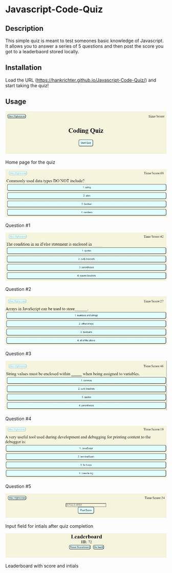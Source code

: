 # Javascript-Code-Quiz

## Description

This simple quiz is meant to test someones basic knowledge of Javascript. It allows you to answer a series of 5 questions and then post the score you got to a leaderbaord stored locally.

## Installation

Load the URL (https://hankrichter.github.io/Javascript-Code-Quiz/) and start taking the quiz!

## Usage

![alt text](./assets/images/home%20page.JPG)

Home page for the quiz

![alt text](./assets/images/question%201.JPG)

Question #1

![alt text](./assets/images/question%202.JPG)

Question #2

![alt text](./assets/images/question%203.JPG)

Question #3

![alt text](./assets/images/question%204.JPG)

Question #4

![alt text](./assets/images/question%205.JPG)

Question #5

![alt text](./assets/images/input%20field.JPG)

Input field for intials after quiz completion

![alt text](./assets/images/leaderboard%20with%20score.JPG)

Leaderboard with score and intials
